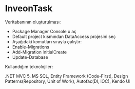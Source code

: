 # InveonTask

Veritabanının oluşturulması:
- Package Manager Console u aç
- Default project kısmından DataAccess projesini seç
- Aşağıdaki komutları sırayla çalıştır:
- Enable-Migrations
- Add-Migration InitialCreate
- Update-Database

Kullandığım teknolojiler:

.NET MVC 5, MS SQL, Entity Framework (Code-First), Design Patterns(Repository, Unit of Work), Autofac(DI, IOC), Kendo UI
